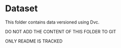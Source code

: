# Dataset

This folder contains data versioned using Dvc.

DO NOT ADD THE CONTENT OF THIS FOLDER TO GIT

ONLY README IS TRACKED
